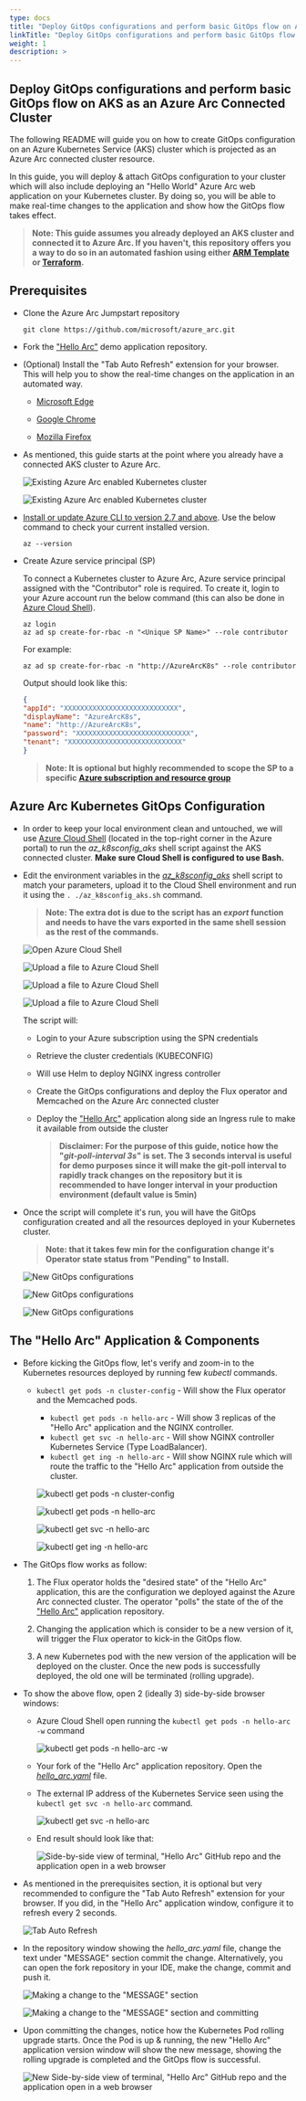 ```yaml
---
type: docs
title: "Deploy GitOps configurations and perform basic GitOps flow on AKS as an Azure Arc Connected Cluster"
linkTitle: "Deploy GitOps configurations and perform basic GitOps flow on AKS as an Azure Arc Connected Cluster"
weight: 1
description: >
---
```


## Deploy GitOps configurations and perform basic GitOps flow on AKS as an Azure Arc Connected Cluster

The following README will guide you on how to create GitOps configuration on an Azure Kubernetes Service (AKS) cluster which is projected as an Azure Arc connected cluster resource.

In this guide, you will deploy & attach GitOps configuration to your cluster which will also include deploying an "Hello World" Azure Arc web application on your Kubernetes cluster. By doing so, you will be able to make real-time changes to the application and show how the GitOps flow takes effect.

> **Note: This guide assumes you already deployed an AKS cluster and connected it to Azure Arc. If you haven't, this repository offers you a way to do so in an automated fashion using either [ARM Template](https://azurearcjumpstart.io/azure_arc_jumpstart/azure_arc_k8s/aks/aks_arm_template/) or [Terraform](https://azurearcjumpstart.io/azure_arc_jumpstart/azure_arc_k8s/aks/aks_terraform/).**

## Prerequisites

* Clone the Azure Arc Jumpstart repository

    ```shell
    git clone https://github.com/microsoft/azure_arc.git
    ```

* Fork the ["Hello Arc"](https://github.com/likamrat/hello_arc) demo application repository.

* (Optional) Install the "Tab Auto Refresh" extension for your browser. This will help you to show the real-time changes on the application in an automated way.

  * [Microsoft Edge](https://microsoftedge.microsoft.com/addons/detail/odiofbnciojkpogljollobmhplkhmofe)

  * [Google Chrome](https://chrome.google.com/webstore/detail/tab-auto-refresh/jaioibhbkffompljnnipmpkeafhpicpd?hl=en)

  * [Mozilla Firefox](https://addons.mozilla.org/en-US/firefox/addon/tab-auto-refresh/)

* As mentioned, this guide starts at the point where you already have a connected AKS cluster to Azure Arc.

    ![Existing Azure Arc enabled Kubernetes cluster](./01.png)

    ![Existing Azure Arc enabled Kubernetes cluster](./02.png)

* [Install or update Azure CLI to version 2.7 and above](https://docs.microsoft.com/en-us/cli/azure/install-azure-cli?view=azure-cli-latest). Use the below command to check your current installed version.

  ```shell
  az --version
  ```

* Create Azure service principal (SP)

    To connect a Kubernetes cluster to Azure Arc, Azure service principal assigned with the "Contributor" role is required. To create it, login to your Azure account run the below command (this can also be done in [Azure Cloud Shell](https://shell.azure.com/)).

    ```shell
    az login
    az ad sp create-for-rbac -n "<Unique SP Name>" --role contributor
    ```

    For example:

    ```shell
    az ad sp create-for-rbac -n "http://AzureArcK8s" --role contributor
    ```

    Output should look like this:

    ```json
    {
    "appId": "XXXXXXXXXXXXXXXXXXXXXXXXXXXX",
    "displayName": "AzureArcK8s",
    "name": "http://AzureArcK8s",
    "password": "XXXXXXXXXXXXXXXXXXXXXXXXXXXX",
    "tenant": "XXXXXXXXXXXXXXXXXXXXXXXXXXXX"
    }
    ```

    > **Note: It is optional but highly recommended to scope the SP to a specific [Azure subscription and resource group](https://docs.microsoft.com/en-us/cli/azure/ad/sp?view=azure-cli-latest)**

## Azure Arc Kubernetes GitOps Configuration

* In order to keep your local environment clean and untouched, we will use [Azure Cloud Shell](https://docs.microsoft.com/en-us/azure/cloud-shell/overview) (located in the top-right corner in the Azure portal) to run the *az_k8sconfig_aks* shell script against the AKS connected cluster. **Make sure Cloud Shell is configured to use Bash.**

* Edit the environment variables in the [*az_k8sconfig_aks*](https://github.com/microsoft/azure_arc/blob/main/azure_arc_k8s_jumpstart/aks/gitops/basic/az_k8sconfig_aks.sh) shell script to match your parameters, upload it to the Cloud Shell environment and run it using the ```. ./az_k8sconfig_aks.sh``` command.

    > **Note: The extra dot is due to the script has an *export* function and needs to have the vars exported in the same shell session as the rest of the commands.**

    ![Open Azure Cloud Shell](./03.png)

    ![Upload a file to Azure Cloud Shell](./04.png)

    ![Upload a file to Azure Cloud Shell](./05.png)

    ![Upload a file to Azure Cloud Shell](./06.png)

    The script will:

  * Login to your Azure subscription using the SPN credentials
  * Retrieve the cluster credentials (KUBECONFIG)
  * Will use Helm to deploy NGINX ingress controller
  * Create the GitOps configurations and deploy the Flux operator and Memcached on the Azure Arc connected cluster
  * Deploy the ["Hello Arc"](https://github.com/likamrat/hello_arc) application along side an Ingress rule to make it available from outside the cluster

    > **Disclaimer: For the purpose of this guide, notice how the "*git-poll-interval 3s*" is set. The 3 seconds interval is useful for demo purposes since it will make the git-poll interval to rapidly track changes on the repository but it is recommended to have longer interval in your production environment (default value is 5min)**

* Once the script will complete it's run, you will have the GitOps configuration created and all the resources deployed in your Kubernetes cluster.

    > **Note: that it takes few min for the configuration change it's Operator state status from "Pending" to Install.**

    ![New GitOps configurations](./07.png)

    ![New GitOps configurations](./08.png)

    ![New GitOps configurations](./09.png)

## The "Hello Arc" Application & Components

* Before kicking the GitOps flow, let's verify and zoom-in to the Kubernetes resources deployed by running few *kubectl* commands.

  * ```kubectl get pods -n cluster-config``` - Will show the Flux operator and the Memcached pods.
    * ```kubectl get pods -n hello-arc``` - Will show 3 replicas of the "Hello Arc" application and the NGINX controller.
    * ```kubectl get svc -n hello-arc``` - Will show NGINX controller Kubernetes Service (Type LoadBalancer).
    * ```kubectl get ing -n hello-arc``` - Will show NGINX rule which will route the traffic to the "Hello Arc" application from outside the cluster.

    ![kubectl get pods -n cluster-config](./10.png)

    ![kubectl get pods -n hello-arc](./11.png)

    ![kubectl get svc -n hello-arc](./12.png)

    ![kubectl get ing -n hello-arc](./13.png)

* The GitOps flow works as follow:

    1. The Flux operator holds the "desired state" of the "Hello Arc" application, this are the configuration we deployed against the Azure Arc connected cluster. The operator "polls" the state of the of the ["Hello Arc"](https://github.com/likamrat/hello_arc) application repository.

    2. Changing the application which is consider to be a new version of it, will trigger the Flux operator to kick-in the GitOps flow.

    3. A new Kubernetes pod with the new version of the application will be deployed on the cluster. Once the new pods is successfully deployed, the old one will be terminated (rolling upgrade).

* To show the above flow, open 2 (ideally 3) side-by-side browser windows:

  * Azure Cloud Shell open running the ```kubectl get pods -n hello-arc -w``` command

    ![kubectl get pods -n hello-arc -w](./14.png)

  * Your fork of the "Hello Arc" application repository. Open the [*hello_arc.yaml*](https://github.com/likamrat/hello_arc/blob/master/yaml/hello_arc.yaml) file.

  * The external IP address of the Kubernetes Service seen using the ```kubectl get svc -n hello-arc``` command.

    ![kubectl get svc -n hello-arc](./15.png)

  * End result should look like that:

    ![Side-by-side view of terminal, "Hello Arc" GitHub repo and the application open in a web browser](./16.png)

* As mentioned in the prerequisites section, it is optional but very recommended to configure the "Tab Auto Refresh" extension for your browser. If you did, in the "Hello Arc" application window, configure it to refresh every 2 seconds.

    ![Tab Auto Refresh](./17.png)

* In the repository window showing the *hello_arc.yaml* file, change the text under "MESSAGE" section commit the change. Alternatively, you can open the fork repository in your IDE, make the change, commit and push it.

    ![Making a change to the "MESSAGE" section](./18.png)

    ![Making a change to the "MESSAGE" section and committing](./19.png)

* Upon committing the changes, notice how the Kubernetes Pod rolling upgrade starts. Once the Pod is up & running, the new "Hello Arc" application version window will show the new message, showing the rolling upgrade is completed and the GitOps flow is successful.

    ![New Side-by-side view of terminal, "Hello Arc" GitHub repo and the application open in a web browser](./20.png)
